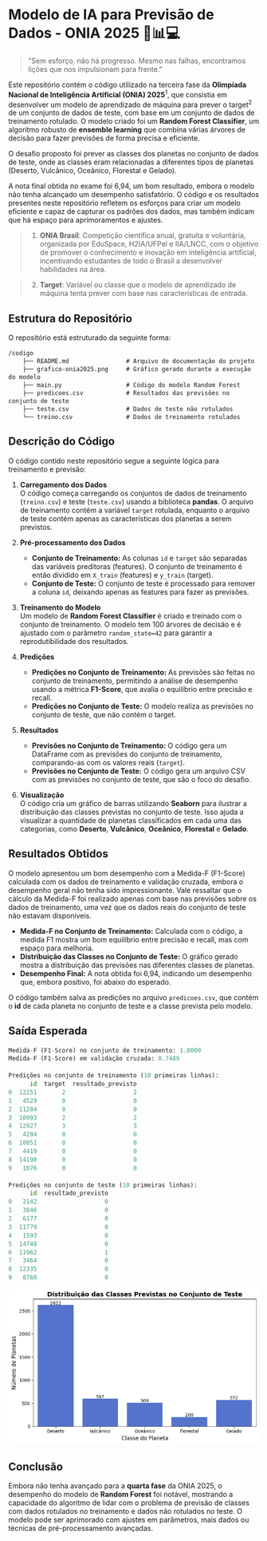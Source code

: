 # Modelo de IA para Previsão de Dados - ONIA 2025  🤖📊💻

> "Sem esforço, não há progresso. Mesmo nas falhas, encontramos lições que nos impulsionam para frente."

Este repositório contém o código utilizado na terceira fase da **Olimpíada Nacional de Inteligência Artificial (ONIA) 2025**<sup>1</sup>, que consistia em desenvolver um modelo de aprendizado de máquina para prever o target<sup>2</sup> de um conjunto de dados de teste, com base em um conjunto de dados de treinamento rotulado. 
O modelo criado foi um **Random Forest Classifier**, um algoritmo robusto de **ensemble learning** que combina várias árvores de decisão para fazer previsões de forma precisa e eficiente.

O desafio proposto foi prever as classes dos planetas no conjunto de dados de teste, onde as classes eram relacionadas a diferentes tipos de planetas (Deserto, Vulcânico, Oceânico, Florestal e Gelado). 

A nota final obtida no exame foi 6,94, um bom resultado, embora o modelo não tenha alcançado um desempenho satisfatório. O código e os resultados presentes neste repositório refletem os esforços para criar um modelo eficiente e capaz de capturar os padrões dos dados, mas também indicam que há espaço para aprimoramentos e ajustes.

> 1. **ONIA Brasil**: Competição científica anual, gratuita e voluntária, organizada por EduSpace, H2IA/UFPel e IIA/LNCC, com o objetivo de promover o conhecimento e inovação em inteligência artificial, incentivando estudantes de todo o Brasil a desenvolver habilidades na área.


> 2. **Target**: Variável ou classe que o modelo de aprendizado de máquina tenta prever com base nas características de entrada.

## Estrutura do Repositório

O repositório está estruturado da seguinte forma:

```
/codigo
    ├── README.md                # Arquivo de documentação do projeto
    ├── grafico-onia2025.png     # Gráfico gerado durante a execução do modelo
    ├── main.py                  # Código do modelo Random Forest
    ├── predicoes.csv            # Resultados das previsões no conjunto de teste
    ├── teste.csv                # Dados de teste não rotulados
    └── treino.csv               # Dados de treinamento rotulados
```

## Descrição do Código

O código contido neste repositório segue a seguinte lógica para treinamento e previsão:

1. **Carregamento dos Dados**  
   O código começa carregando os conjuntos de dados de treinamento (`treino.csv`) e teste (`teste.csv`) usando a biblioteca **pandas**. O arquivo de treinamento contém a variável `target` rotulada, enquanto o arquivo de teste contém apenas as características dos planetas a serem previstos.

2. **Pré-processamento dos Dados**  
   - **Conjunto de Treinamento:** As colunas `id` e `target` são separadas das variáveis preditoras (features). O conjunto de treinamento é então dividido em `X_train` (features) e `y_train` (target).
   - **Conjunto de Teste:** O conjunto de teste é processado para remover a coluna `id`, deixando apenas as features para fazer as previsões.

3. **Treinamento do Modelo**  
   Um modelo de **Random Forest Classifier** é criado e treinado com o conjunto de treinamento. O modelo tem 100 árvores de decisão e é ajustado com o parâmetro `random_state=42` para garantir a reprodutibilidade dos resultados.

4. **Predições**  
   - **Predições no Conjunto de Treinamento:** As previsões são feitas no conjunto de treinamento, permitindo a análise de desempenho usando a métrica **F1-Score**, que avalia o equilíbrio entre precisão e recall.
   - **Predições no Conjunto de Teste:** O modelo realiza as previsões no conjunto de teste, que não contém o target.

5. **Resultados**  
   - **Previsões no Conjunto de Treinamento:** O código gera um DataFrame com as previsões do conjunto de treinamento, comparando-as com os valores reais (`target`).
   - **Previsões no Conjunto de Teste:** O código gera um arquivo CSV com as previsões no conjunto de teste, que são o foco do desafio.

6. **Visualização**  
   O código cria um gráfico de barras utilizando **Seaborn** para ilustrar a distribuição das classes previstas no conjunto de teste. Isso ajuda a visualizar a quantidade de planetas classificados em cada uma das categorias, como **Deserto**, **Vulcânico**, **Oceânico**, **Florestal** e **Gelado**.

## Resultados Obtidos

O modelo apresentou um bom desempenho com a Medida-F (F1-Score) calculada com os dados de treinamento e validação cruzada, embora o desempenho geral não tenha sido impressionante. 
Vale ressaltar que o cálculo da Medida-F foi realizado apenas com base nas previsões sobre os dados de treinamento, uma vez que os dados reais do conjunto de teste não estavam disponíveis.

- **Medida-F no Conjunto de Treinamento:** Calculada com o código, a medida F1 mostra um bom equilíbrio entre precisão e recall, mas com espaço para melhoria.
- **Distribuição das Classes no Conjunto de Teste:** O gráfico gerado mostra a distribuição das previsões nas diferentes classes de planetas.
- **Desempenho Final:** A nota obtida foi 6,94, indicando um desempenho que, embora positivo, foi abaixo do esperado.

O código também salva as predições no arquivo `predicoes.csv`, que contém o **id** de cada planeta no conjunto de teste e a classe prevista pelo modelo.

## Saída Esperada
````py
Medida-F (F1-Score) no conjunto de treinamento: 1.0000
Medida-F (F1-Score) em validação cruzada: 0.7489

Predições no conjunto de treinamento (10 primeiras linhas):
      id  target  resultado_previsto
0  12251       2                   2
1   4529       0                   0
2  11284       0                   0
3  10993       2                   2
4  12927       3                   3
5   4294       0                   0
6  10851       0                   0
7   4419       0                   0
8  14190       0                   0
9   1076       0                   0

Predições no conjunto de teste (10 primeiras linhas):
      id  resultado_previsto
0   2142                   0
1   3846                   0
2   6177                   0
3  11779                   0
4   1593                   0
5  14748                   0
6  11962                   1
7   3464                   0
8  12335                   0
9   8760                   0
````

![Gráfico Gerado](grafico-onia2025.png)


## Conclusão

Embora não tenha avançado para a **quarta fase** da ONIA 2025, o desempenho do modelo de **Random Forest** foi notável, mostrando a capacidade do algoritmo de lidar com o problema de previsão de classes com dados rotulados no treinamento e dados não rotulados no teste. O modelo pode ser aprimorado com ajustes em parâmetros, mais dados ou técnicas de pré-processamento avançadas.
